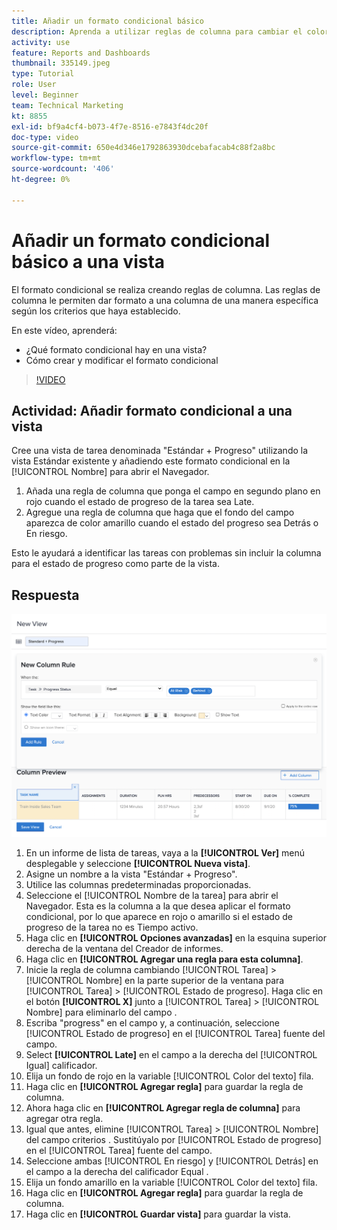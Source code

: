 ```yaml
---
title: Añadir un formato condicional básico
description: Aprenda a utilizar reglas de columna para cambiar el color del texto, el formato y los colores de fondo en un informe o una vista, según los criterios que haya establecido.
activity: use
feature: Reports and Dashboards
thumbnail: 335149.jpeg
type: Tutorial
role: User
level: Beginner
team: Technical Marketing
kt: 8855
exl-id: bf9a4cf4-b073-4f7e-8516-e7843f4dc20f
doc-type: video
source-git-commit: 650e4d346e1792863930dcebafacab4c88f2a8bc
workflow-type: tm+mt
source-wordcount: '406'
ht-degree: 0%

---
```


# Añadir un formato condicional básico a una vista

El formato condicional se realiza creando reglas de columna. Las reglas de columna le permiten dar formato a una columna de una manera específica según los criterios que haya establecido.

En este vídeo, aprenderá:

* ¿Qué formato condicional hay en una vista?
* Cómo crear y modificar el formato condicional

>[!VIDEO](https://video.tv.adobe.com/v/335149/?quality=12&learn=on)

## Actividad: Añadir formato condicional a una vista

Cree una vista de tarea denominada &quot;Estándar + Progreso&quot; utilizando la vista Estándar existente y añadiendo este formato condicional en la [!UICONTROL Nombre] para abrir el Navegador.

1. Añada una regla de columna que ponga el campo en segundo plano en rojo cuando el estado de progreso de la tarea sea Late.
1. Agregue una regla de columna que haga que el fondo del campo aparezca de color amarillo cuando el estado del progreso sea Detrás o En riesgo.

Esto le ayudará a identificar las tareas con problemas sin incluir la columna para el estado de progreso como parte de la vista.

## Respuesta

![Imagen de la pantalla para crear una nueva regla de columna](assets/conditional-formatting-exercise.png)

1. En un informe de lista de tareas, vaya a la **[!UICONTROL Ver]** menú desplegable y seleccione **[!UICONTROL Nueva vista]**.
1. Asigne un nombre a la vista &quot;Estándar + Progreso&quot;.
1. Utilice las columnas predeterminadas proporcionadas.
1. Seleccione el [!UICONTROL Nombre de la tarea] para abrir el Navegador. Esta es la columna a la que desea aplicar el formato condicional, por lo que aparece en rojo o amarillo si el estado de progreso de la tarea no es Tiempo activo.
1. Haga clic en **[!UICONTROL Opciones avanzadas]** en la esquina superior derecha de la ventana del Creador de informes.
1. Haga clic en **[!UICONTROL Agregar una regla para esta columna]**.
1. Inicie la regla de columna cambiando [!UICONTROL Tarea] > [!UICONTROL Nombre] en la parte superior de la ventana para [!UICONTROL Tarea] > [!UICONTROL Estado de progreso]. Haga clic en el botón **[!UICONTROL X]** junto a [!UICONTROL Tarea] > [!UICONTROL Nombre] para eliminarlo del campo .
1. Escriba &quot;progress&quot; en el campo y, a continuación, seleccione [!UICONTROL Estado de progreso] en el [!UICONTROL Tarea] fuente del campo.
1. Select **[!UICONTROL Late]** en el campo a la derecha del [!UICONTROL Igual] calificador.
1. Elija un fondo de rojo en la variable [!UICONTROL Color del texto] fila.
1. Haga clic en **[!UICONTROL Agregar regla]** para guardar la regla de columna.
1. Ahora haga clic en **[!UICONTROL Agregar regla de columna]** para agregar otra regla.
1. Igual que antes, elimine [!UICONTROL Tarea] > [!UICONTROL Nombre] del campo criterios . Sustitúyalo por [!UICONTROL Estado de progreso] en el [!UICONTROL Tarea] fuente del campo.
1. Seleccione ambas [!UICONTROL En riesgo] y [!UICONTROL Detrás] en el campo a la derecha del calificador Equal .
1. Elija un fondo amarillo en la variable [!UICONTROL Color del texto] fila.
1. Haga clic en **[!UICONTROL Agregar regla]** para guardar la regla de columna.
1. Haga clic en **[!UICONTROL Guardar vista]** para guardar la vista.
